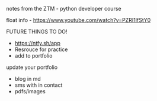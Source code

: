 notes from the ZTM - python developer course

float info - https://www.youtube.com/watch?v=PZRI1IfStY0

FUTURE THINGS TO DO!

- https://ntfy.sh/app
- Resrouce for practice
- add to portfolio

update your portfolio

- blog in md
- sms with in contact
- pdfs/images
